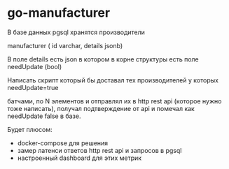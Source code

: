 # go-manufacturer

В базе данных pgsql хранятся производители

manufacturer ( id varchar, details jsonb)

В поле details есть json в котором в корне структуры есть поле needUpdate (bool)

Написать скрипт который бы доставал тех производителей у которых needUpdate=true

батчами, по N элементов и отправлял их в http rest api (которое нужно тоже написать), получал подтверждение  от api и помечал  как needUpdate false в базе.

Будет плюсом:

- docker-compose для решения
- замер латенси ответов http rest api и запросов в pgsql
- настроенный dashboard для этих метрик
